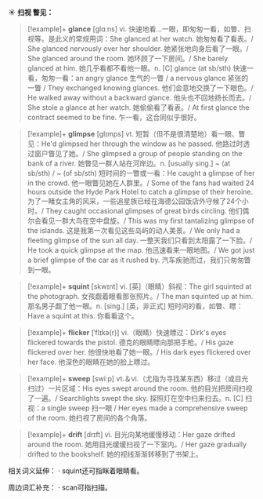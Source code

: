 ☀ <span class="category">**扫视 瞥见：**</span>
>[!example]+ <span class="vocabulary">**glance**</span> [ɡlɑːns] 
> <span class="definition">vi. 快速地看…一眼，即匆匆一看，如瞥、扫视等。是此义的常规用词：</span>She glanced at her watch. 她匆匆看了看表。/ She glanced nervously over her shoulder. 她紧张地向身后看了一眼。/ She glanced around the room. 她环顾了一下房间。/ She barely glanced at him. 她几乎看都不看他一眼。<span class="definition">n. [C] glance (at sb/sth) 快速一看，匆匆一看：</span>an angry glance 生气的一瞥 / a nervous glance 紧张的一瞥 / They exchanged knowing glances. 他们会意地交换了一下眼色。/ He walked away without a backward glance. 他头也不回地扬长而去。/ She stole a glance at her watch. 她偷偷看了看表。/ At first glance the contract seemed to be fine. 乍一看，这合同似乎很好。
           
>[!example]+ <span class="vocabulary">**glimpse**</span> [glɪmps]
> <span class="definition">vt. 短暂（但不是很清楚地）看一眼、瞥见：</span>He'd glimpsed her through the window as he passed. 他路过时透过窗户瞥见了她。/ She glimpsed a group of people standing on the bank of a river. 她瞥见一群人站在河岸边。<span class="definition">n. [usually sing.] ~ (at sb/sth) / ~ (of sb/sth) 短时间的一瞥或一看：</span>He caught a glimpse of her in the crowd. 他一眼瞥见她在人群里。/ Some of the fans had waited 24 hours outside the Hyde Park Hotel to catch a glimpse of their heroine. 为了一睹女主角的风采，一些追星族已经在海德公园饭店外守候了24个小时。/ They caught occasional glimpses of great birds circling. 他们偶尔会看见一群大鸟在空中盘旋。/ This was my first tantalizing glimpse of the islands. 这是我第一次看见这些岛屿的动人美景。/ We only had a fleeting glimpse of the sun all day. 一整天我们只看到太阳露了一下脸。/ He took a quick glimpse at the map. 他迅速看来一眼地图。/ We got just a brief glimpse of the car as it rushed by. 汽车疾驰而过，我们只匆匆瞥到一眼。

>[!example]+ <span class="vocabulary">**squint**</span> [skwɪnt]
> <span class="definition">vi. [英]（眼睛）斜视：</span>The girl squinted at the photograph. 女孩觑着眼看那张照片。/ The man squinted up at him. 那名男子觑了他一眼。<span class="definition">n. [sing.] [英，非正式] 短时间的看，如瞥、瞟：</span>Have a squint at this. 你看看这个。           

>[!example]+ <span class="vocabulary">**flicker**</span> [ˈflɪkə(r)]
> <span class="definition">vi.（眼睛）快速瞟过：</span>Dirk's eyes flickered towards the pistol. 德克的眼睛瞟向那把手枪。/ His gaze flickered over her. 他很快地看了她一眼。/ His dark eyes flickered over her face. 他深色的眼睛在她的脸上瞟过。

>[!example]+ <span class="vocabulary">**sweep**</span> [swi:p] 
> <span class="definition">vt.＆vi.（尤指为寻找某东西）移过（或目光扫过）一片区域：</span>His eyes swept around the room. 他的目光把房间扫视了一遍。/ Searchlights swept the sky. 探照灯在空中扫来扫去。<span class="definition">n. [C] 扫视：</span>a single sweep 扫一眼 / Her eyes made a comprehensive sweep of the room. 她扫视了房间的各个角落。
           
>[!example]+ <span class="vocabulary">**drift**</span> [drɪft]
> <span class="definition">vi. 目光向某地缓慢移动：</span>Her gaze drifted around the room. 她用目光缓缓扫视了一下室内。/ Her gaze gradually drifted to the bookshelf. 她的视线渐渐转移到了书架上。
           
相关词义延伸：
· squint还可指眯着眼睛看。
 
周边词汇补充：
· scan可指扫描。

